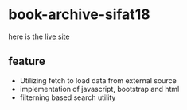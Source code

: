 # book-archive-sifat18
here is the [live site](https://optimistic-lalande-55ee4c.netlify.app/)

## feature
- Utilizing fetch to load data from external source
- implementation of javascript, bootstrap and html
- filterning based search utility
